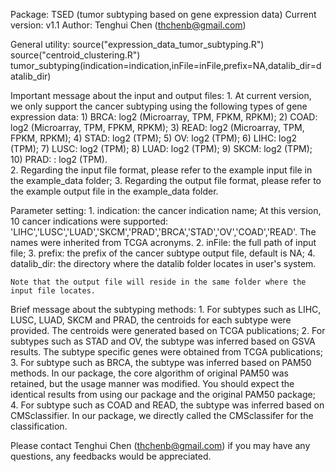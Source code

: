 Package: TSED (tumor subtyping based on gene expression data)
Current version: v1.1
Author: Tenghui Chen (thchenb@gmail.com)

General utility:
	source("expression_data_tumor_subtyping.R")
	source("centroid_clustering.R")
	tumor_subtyping(indication=indication,inFile=inFile,prefix=NA,datalib_dir=datalib_dir)

Important message about the input and output files:
	1. At current version, we only support the cancer subtyping using the following types of gene expression data:
		1) BRCA: log2 (Microarray, TPM, FPKM, RPKM);
		2) COAD: log2 (Microarray, TPM, FPKM, RPKM);
		3) READ: log2 (Microarray, TPM, FPKM, RPKM);
		4) STAD: log2 (TPM);
		5) OV: log2 (TPM);
		6) LIHC: log2 (TPM);
		7) LUSC: log2 (TPM);
		8) LUAD: log2 (TPM);
		9) SKCM: log2 (TPM);
		10) PRAD: : log2 (TPM).		
	2. Regarding the input file format, please refer to the example input file in the example_data folder;
	3. Regarding the output file format, please refer to the example output file in the example_data folder.
	
Parameter setting:
	1. indication: the cancer indication name;
		At this version, 10 cancer indications were supported: 'LIHC','LUSC','LUAD','SKCM','PRAD','BRCA','STAD','OV','COAD','READ'. 
		The names were inherited from TCGA acronyms.
	2. inFile: the full path of input file;
	3. prefix: the prefix of the cancer subtype output file, default is NA;
	4. datalib_dir: the directory where the datalib folder locates in user's system.
	
	Note that the output file will reside in the same folder where the input file locates.

	
Brief message about the subtyping methods:
	1. For subtypes such as LIHC, LUSC, LUAD, SKCM and PRAD, the centroids for each subtype were provided. 
		The centroids were generated based on TCGA publications;
	2. For subtypes such as STAD and OV, the subtype was inferred based on GSVA results.
		The subtype specific genes were obtained from TCGA publications;
	3. For subtype such as BRCA, the subtype was inferred based on PAM50 methods. 
		In our package, the core algorithm of original PAM50 was retained, but the usage manner was modified. 
		You should expect the identical results from using our package and the original PAM50 package;
	4. For subtype such as COAD and READ, the subtype was inferred based on CMSclassifier. 
		In our package, we directly called the CMSclassifer for the classification.

Please contact Tenghui Chen (thchenb@gmail.com) if you may have any questions, any feedbacks would be appreciated.



